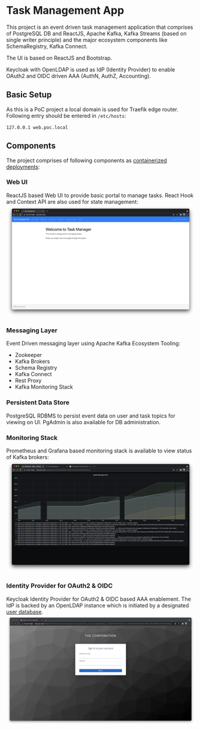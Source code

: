 # Task Management App

This project is an event driven task management application that comprises of PostgreSQL DB and ReactJS, Apache Kafka, Kafka Streams (based on single writer principle) and the major ecosystem components like SchemaRegistry, Kafka Connect.

The UI is based on ReactJS and Bootstrap.

Keycloak with OpenLDAP is used as IdP (Identity Provider) to enable OAuth2 and OIDC driven AAA (AuthN, AuthZ, Accounting).

## Basic Setup
As this is a PoC project a local domain is used for Traefik edge router. Following entry should be entered in `/etc/hosts`:
```
127.0.0.1 web.poc.local
```

## Components
The project comprises of following components as [containerized deployments](./docker/compose/docker-compose.yml):

### Web UI
ReactJS based Web UI to provide basic portal to manage tasks. React Hook and Context API are also used for state management:
![ui](./docs/images/ui.png)

### Messaging Layer
Event Driven messaging layer using Apache Kafka Ecosystem Tooling:
* Zookeeper
* Kafka Brokers
* Schema Registry
* Kafka Connect
* Rest Proxy
* Kafka Monitoring Stack

### Persistent Data Store
PostgreSQL RDBMS to persist event data on user and task topics for viewing on UI. PgAdmin is also available for DB administration.

### Monitoring Stack
Prometheus and Grafana based monitoring stack is available to view status of Kafka brokers:
![monitoring](./docs/images/monitoring.png)

### Identity Provider for OAuth2 & OIDC
Keycloak Identity Provider for OAuth2 & OIDC based AAA enablement. The IdP is backed by an OpenLDAP instance which is initiated by a designated [user database](./docker/compose/ldap/config/bootstrap.ldif).
![login](./docs/images/login.png)


